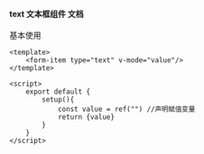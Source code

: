 #### text 文本框组件 文档


基本使用

```vue---
<template>
    <form-item type="text" v-mode="value"/>
</template>

<script>
    export default {
        setup(){
            const value = ref("") //声明赋值变量
            return {value}
        }
    }
</script>
```